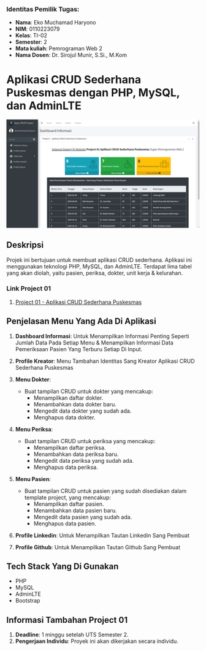 ### Identitas Pemilik Tugas:

- **Nama**: Eko Muchamad Haryono
- **NIM**: 0110223079
- **Kelas**: TI-02
- **Semester**: 2
- **Mata kuliah**: Pemrograman Web 2
- **Nama Dosen**: Dr. Sirojul Munir, S.Si., M.Kom

# Aplikasi CRUD Sederhana Puskesmas dengan PHP, MySQL, dan AdminLTE

![Aplikasi CRUD Sederhana Puskesmas dengan PHP, MySQL, dan AdminLTE](assets/readme/Project1.png)

## Deskripsi

Projek ini bertujuan untuk membuat aplikasi CRUD sederhana. Aplikasi ini menggunakan teknologi PHP, MySQL, dan AdminLTE. Terdapat lima tabel yang akan diolah, yaitu pasien, periksa, dokter,  unit kerja & kelurahan.

### Link Project 01

1. [Project 01 - Aplikasi CRUD Sederhana Puskesmas
](https://github.com/ekomh170/Project-1-PemWeb-2.git)

## Penjelasan Menu Yang Ada Di Aplikasi

1. **Dashboard Informasi**:
Untuk Menampilkan Informasi Penting Seperti Jumlah Data Pada Setiap Menu & Menampilkan Informasi Data Pemeriksaan Pasien Yang Terburu Setiap Di Input.

2. **Profile Kreator**:
Menu Tambahan Identitas Sang Kreator Aplikasi CRUD Sederhana Puskesmas 

3. **Menu Dokter**:
   - Buat tampilan CRUD untuk dokter yang mencakup:
     - Menampilkan daftar dokter.
     - Menambahkan data dokter baru.
     - Mengedit data dokter yang sudah ada.
     - Menghapus data dokter.
    
4. **Menu Periksa**:
   - Buat tampilan CRUD untuk periksa yang mencakup:
     - Menampilkan daftar periksa.
     - Menambahkan data periksa baru.
     - Mengedit data periksa yang sudah ada.
     - Menghapus data periksa.

5. **Menu Pasien**:
   - Buat tampilan CRUD untuk pasien yang sudah disediakan dalam template project, yang mencakup:
     - Menampilkan daftar pasien.
     - Menambahkan data pasien baru.
     - Mengedit data pasien yang sudah ada.
     - Menghapus data pasien.

6. **Profile Linkedin**:
Untuk Menampilkan Tautan Linkedin Sang Pembuat

7. **Profile Github**:
Untuk Menampilkan Tautan Github Sang Pembuat

## Tech Stack Yang Di Gunakan
   - PHP
   - MySQL
   - AdminLTE
   - Bootstrap

## Informasi Tambahan Project 01
1. **Deadline**: 1 minggu setelah UTS Semester 2.
2. **Pengerjaan Individu**: Proyek ini akan dikerjakan secara individu.

